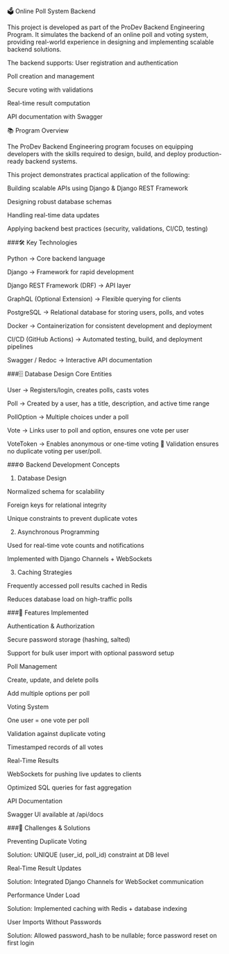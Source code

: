 🗳️ Online Poll System Backend

This project is developed as part of the ProDev Backend Engineering Program.
It simulates the backend of an online poll and voting system, providing real-world experience in designing and implementing scalable backend solutions.

The backend supports:
User registration and authentication

Poll creation and management

Secure voting with validations

Real-time result computation

API documentation with Swagger



📚 Program Overview

The ProDev Backend Engineering program focuses on equipping developers with the skills required to design, build, and deploy production-ready backend systems.

This project demonstrates practical application of the following:

Building scalable APIs using Django & Django REST Framework

Designing robust database schemas

Handling real-time data updates

Applying backend best practices (security, validations, CI/CD, testing)


###🛠️ Key Technologies

Python → Core backend language

Django → Framework for rapid development

Django REST Framework (DRF) → API layer

GraphQL (Optional Extension) → Flexible querying for clients

PostgreSQL → Relational database for storing users, polls, and votes

Docker → Containerization for consistent development and deployment

CI/CD (GitHub Actions) → Automated testing, build, and deployment pipelines

Swagger / Redoc → Interactive API documentation


###🗄️ Database Design
Core Entities

User → Registers/login, creates polls, casts votes

Poll → Created by a user, has a title, description, and active time range

PollOption → Multiple choices under a poll

Vote → Links user to poll and option, ensures one vote per user

VoteToken → Enables anonymous or one-time voting
📌 Validation ensures no duplicate voting per user/poll.



###⚙️ Backend Development Concepts
1. Database Design

Normalized schema for scalability

Foreign keys for relational integrity

Unique constraints to prevent duplicate votes

2. Asynchronous Programming

Used for real-time vote counts and notifications

Implemented with Django Channels + WebSockets

3. Caching Strategies

Frequently accessed poll results cached in Redis

Reduces database load on high-traffic polls



###🚀 Features Implemented

Authentication & Authorization

Secure password storage (hashing, salted)

Support for bulk user import with optional password setup

Poll Management

Create, update, and delete polls

Add multiple options per poll

Voting System

One user = one vote per poll

Validation against duplicate voting

Timestamped records of all votes

Real-Time Results

WebSockets for pushing live updates to clients

Optimized SQL queries for fast aggregation

API Documentation

Swagger UI available at /api/docs



###🧩 Challenges & Solutions

Preventing Duplicate Voting

Solution: UNIQUE (user_id, poll_id) constraint at DB level

Real-Time Result Updates

Solution: Integrated Django Channels for WebSocket communication

Performance Under Load

Solution: Implemented caching with Redis + database indexing

User Imports Without Passwords

Solution: Allowed password_hash to be nullable; force password reset on first login


